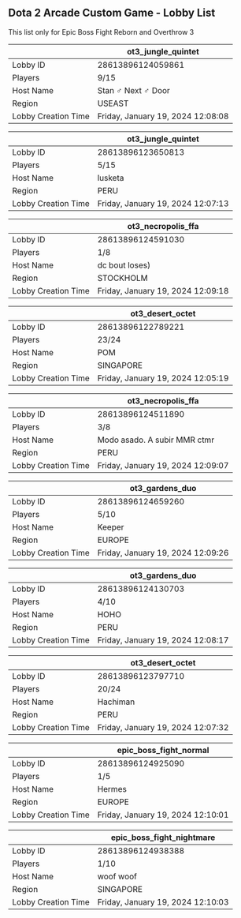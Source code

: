 ## Dota 2 Arcade Custom Game - Lobby List

This list only for Epic Boss Fight Reborn and Overthrow 3

|  | ot3_jungle_quintet |
| ------ | ------ |
| Lobby ID | 28613896124059861 |
| Players | 9/15 |
| Host Name | Stan ♂ Next ♂ Door |
| Region | USEAST |
| Lobby Creation Time | Friday, January 19, 2024 12:08:08 |


|  | ot3_jungle_quintet |
| ------ | ------ |
| Lobby ID | 28613896123650813 |
| Players | 5/15 |
| Host Name | lusketa |
| Region | PERU |
| Lobby Creation Time | Friday, January 19, 2024 12:07:13 |


|  | ot3_necropolis_ffa |
| ------ | ------ |
| Lobby ID | 28613896124591030 |
| Players | 1/8 |
| Host Name | dc bout loses) |
| Region | STOCKHOLM |
| Lobby Creation Time | Friday, January 19, 2024 12:09:18 |


|  | ot3_desert_octet |
| ------ | ------ |
| Lobby ID | 28613896122789221 |
| Players | 23/24 |
| Host Name | POM |
| Region | SINGAPORE |
| Lobby Creation Time | Friday, January 19, 2024 12:05:19 |


|  | ot3_necropolis_ffa |
| ------ | ------ |
| Lobby ID | 28613896124511890 |
| Players | 3/8 |
| Host Name | Modo asado. A subir MMR ctmr |
| Region | PERU |
| Lobby Creation Time | Friday, January 19, 2024 12:09:07 |


|  | ot3_gardens_duo |
| ------ | ------ |
| Lobby ID | 28613896124659260 |
| Players | 5/10 |
| Host Name | Keeper |
| Region | EUROPE |
| Lobby Creation Time | Friday, January 19, 2024 12:09:26 |


|  | ot3_gardens_duo |
| ------ | ------ |
| Lobby ID | 28613896124130703 |
| Players | 4/10 |
| Host Name | HOHO |
| Region | PERU |
| Lobby Creation Time | Friday, January 19, 2024 12:08:17 |


|  | ot3_desert_octet |
| ------ | ------ |
| Lobby ID | 28613896123797710 |
| Players | 20/24 |
| Host Name | Hachiman |
| Region | PERU |
| Lobby Creation Time | Friday, January 19, 2024 12:07:32 |


|  | epic_boss_fight_normal |
| ------ | ------ |
| Lobby ID | 28613896124925090 |
| Players | 1/5 |
| Host Name | Hermes |
| Region | EUROPE |
| Lobby Creation Time | Friday, January 19, 2024 12:10:01 |


|  | epic_boss_fight_nightmare |
| ------ | ------ |
| Lobby ID | 28613896124938388 |
| Players | 1/10 |
| Host Name | woof woof |
| Region | SINGAPORE |
| Lobby Creation Time | Friday, January 19, 2024 12:10:03 |


